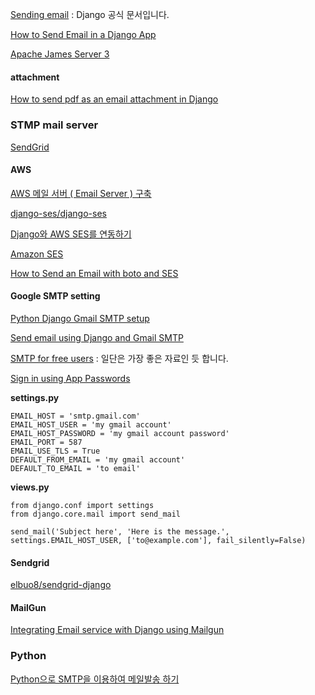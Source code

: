 [Sending email](https://docs.djangoproject.com/en/1.10/topics/email/) : Django 공식 문서입니다.

[How to Send Email in a Django App](https://simpleisbetterthancomplex.com/tutorial/2016/06/13/how-to-send-email.html)

[Apache James Server 3](https://james.apache.org/server/3/install.html)


#### attachment 

[How to send pdf as an email attachment in Django](http://stackoverflow.com/questions/20717496/how-to-send-pdf-as-an-email-attachment-in-django)

### STMP mail server

[SendGrid](https://sendgrid.com/docs/Integrate/Frameworks/django.html)

#### AWS

[AWS 메일 서버 ( Email Server ) 구축](http://m.blog.naver.com/amazonwebservices/220660237575)

[django-ses/django-ses](https://github.com/django-ses/django-ses)

[Django와 AWS SES를 연동하기](https://andromedarabbit.net/wp/django와-aws-ses를-연동하기/)

[Amazon SES](https://aws.amazon.com/ko/ses/?sc_channel=PS&sc_campaign=acquisition_KR&sc_publisher=google&sc_medium=english_ses_b&sc_content=ses_bmm&sc_detail=%2Baws%20%2Bses&sc_category=ses&sc_segment=117271567968&sc_matchtype=b&sc_country=KR&s_kwcid=AL!4422!3!117271567968!b!!g!!%2Baws%20%2Bses&ef_id=V@hnKQAABPtIKTfi:20161216082617:s)

[How to Send an Email with boto and SES](http://stackabuse.com/how-to-send-an-email-with-boto-and-ses/)

#### Google SMTP setting

[Python Django Gmail SMTP setup](http://stackoverflow.com/questions/19264907/python-django-gmail-smtp-setup)

[Send email using Django and Gmail SMTP](http://jstricks.com/send-email-using-django-gmail-smtp/)

[SMTP for free users](https://help.pythonanywhere.com/pages/SMTPForFreeUsers/) : 일단은 가장 좋은 자료인 듯 합니다. 

[Sign in using App Passwords](https://support.google.com/accounts/answer/185833?hl=en)

**settings.py**

```
EMAIL_HOST = 'smtp.gmail.com'
EMAIL_HOST_USER = 'my gmail account'
EMAIL_HOST_PASSWORD = 'my gmail account password'
EMAIL_PORT = 587
EMAIL_USE_TLS = True
DEFAULT_FROM_EMAIL = 'my gmail account'
DEFAULT_TO_EMAIL = 'to email'
```

**views.py**

```
from django.conf import settings
from django.core.mail import send_mail

send_mail('Subject here', 'Here is the message.', settings.EMAIL_HOST_USER, ['to@example.com'], fail_silently=False)
```

#### Sendgrid

[elbuo8/sendgrid-django](https://github.com/elbuo8/sendgrid-django)

#### MailGun

[Integrating Email service with Django using Mailgun](http://blog.narenarya.in/email-service-django.html)

### Python

[Python으로 SMTP을 이용하여 메일발송 하기](http://blog.saltfactory.net/python/send-mail-via-smtp-and-python.html)

